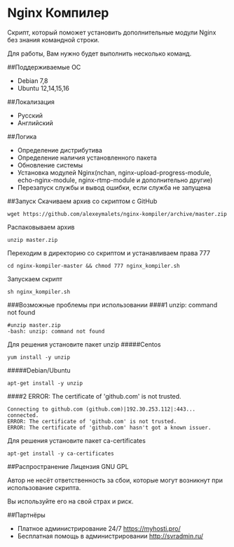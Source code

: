 # Nginx Компилер

Скрипт, который поможет установить дополнительные модули Nginx без знания командной строки.

Для работы, Вам нужно будет выполнить несколько команд.

##Поддерживаемые ОС
* Debian 7,8
* Ubuntu 12,14,15,16

##Локализация
* Русский
* Английский

##Логика
* Определение дистрибутива
* Определение наличия установленного пакета
* Обновление системы
* Установка модулей Nginx(nchan, nginx-upload-progress-module, echo-nginx-module, nginx-rtmp-module и дополнительно другие)
* Перезапуск службы и вывод ошибки, если служба не запущена

##Запуск
Скачиваем архив со скриптом с GitHub
```
wget https://github.com/alexeymalets/nginx-kompiler/archive/master.zip
```
Распаковываем архив
```
unzip master.zip
```
Переходим в директорию со скриптом и устанавливаем права 777
```
cd nginx-kompiler-master && chmod 777 nginx_kompiler.sh
```
Запускаем скрипт
```
sh nginx_kompiler.sh
```
###Возможные проблемы при использовании
####1 unzip: command not found
```
#unzip master.zip
-bash: unzip: command not found
```
Для решения установите пакет unzip
#####Centos
```
yum install -y unzip
```
#####Debian/Ubuntu
```
apt-get install -y unzip
```
####2 ERROR: The certificate of 'github.com' is not trusted.
```
Connecting to github.com (github.com)|192.30.253.112|:443... connected.
ERROR: The certificate of 'github.com' is not trusted.
ERROR: The certificate of 'github.com' hasn't got a known issuer.
```
Для решения установите пакет ca-certificates
```
apt-get install -y ca-certificates
```

##Распространение
Лицензия GNU GPL

Автор не несёт ответственность за сбои, которые могут возникнут при использование скрипта. 

Вы используйте его на свой страх и риск.

##Партнёры
* Платное администрирование 24/7 https://myhosti.pro/
* Бесплатная помощь в администрировании http://svradmin.ru/